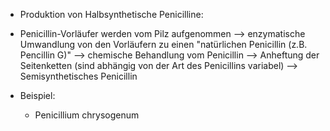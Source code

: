 - Produktion von Halbsynthetische Penicilline:

- Penicillin-Vorläufer werden vom Pilz aufgenommen --> enzymatische Umwandlung von den Vorläufern zu einen "natürlichen Penicillin (z.B. Pencillin G)" --> chemische Behandlung vom Penicillin --> Anheftung der Seitenketten (sind abhängig von der Art des Penicillins variabel) --> Semisynthetisches Penicillin

- Beispiel: 
	- Penicillium chrysogenum 